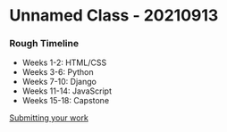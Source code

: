 # Unnamed Class - 20210913

### Rough Timeline

- Weeks 1-2: HTML/CSS
- Weeks 3-6: Python
- Weeks 7-10: Django
- Weeks 11-14: JavaScript
- Weeks 15-18: Capstone

[Submitting your work](<0 General/Submitting Your Work.md>)
